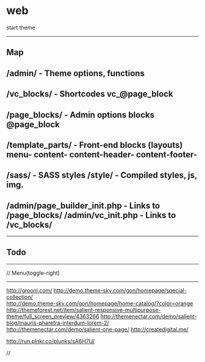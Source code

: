 # web
start theme

------------------------
Map
------------------------

/admin/             - Theme options, functions
-------------------------------------
/vc_blocks/         - Shortcodes
vc_@page_block
-------------------------------------
/page_blocks/       - Admin options blocks
@page_block
-------------------------------------
/template_parts/    - Front-end blocks (layouts)
menu-
content-
content-header-
content-footer-
-------------------------------------
/sass/            					- SASS styles
/style/             				- Compiled styles, js, img.
-------------------------------------
/admin/page_builder_init.php 		- Links to /page_blocks/
/admin/vc_init.php        			- Links to /vc_blocks/ 
-------------------------------------


------------------------
Todo
------------------------

------------------
// Menu(toggle-right)


------------------------
http://grooni.com/
http://demo.theme-sky.com/gon/homepage/special-collection/  
http://demo.theme-sky.com/gon/homepage/home-catalog/?color=orange
http://themeforest.net/item/salient-responsive-multipurpose-theme/full_screen_preview/4363266
http://themenectar.com/demo/salient-blog/mauris-pharetra-interdum-lorem-2/
http://themenectar.com/demo/salient-one-page/
http://createdigital.me/






http://run.plnkr.co/plunks/sA6H7U/

//
